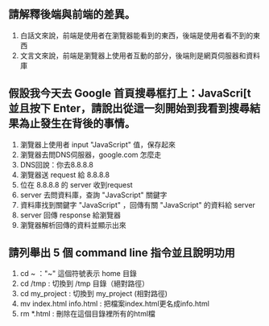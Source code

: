 ## 請解釋後端與前端的差異。
1. 白話文來說，前端是使用者在瀏覽器能看到的東西，後端是使用者看不到的東西
2. 文言文來說，前端是瀏覽器上使用者互動的部分，後端則是網頁伺服器和資料庫
## 假設我今天去 Google 首頁搜尋框打上：JavaScri[t 並且按下 Enter，請說出從這一刻開始到我看到搜尋結果為止發生在背後的事情。
1. 瀏覽器上使用者 input "JavaScript" 值，保存起來
2. 瀏覽器去問DNS伺服器，google.com 怎麼走
3. DNS回說：你去8.8.8.8
4. 瀏覽器送 request 給 8.8.8.8
5. 位在 8.8.8.8 的 server 收到request 
6. server 去問資料庫，查詢 "JavaScript" 關鍵字 
7. 資料庫找到關鍵字 "JavaScript" ，回傳有關 "JavaScript" 的資料給 server 
8. server 回傳 response 給瀏覽器
9. 瀏覽器解析回傳的資料並顯示出來 
## 請列舉出 5 個 command line 指令並且說明功用
1. cd ~ ："~" 這個符號表示 home 目錄 
2. cd /tmp : 切換到 /tmp 目錄（絕對路徑）
3. cd my_project : 切換到 my_project (相對路徑)
4. mv index.html info.html : 把檔案index.html更名成info.html 
5. rm *.html : 刪除在這個目錄裡所有的html檔 
